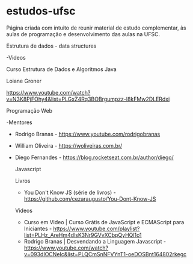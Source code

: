 # estudos-ufsc
Página criada com intuito de reunir material de estudo complementar, às aulas de programação e desenvolvimento das aulas na UFSC.

Estrutura de dados - data structures

-Videos

Curso Estrutura de Dados e Algoritmos Java

Loiane Groner

https://www.youtube.com/watch?v=N3K8PjFOhy4&list=PLGxZ4Rq3BOBrgumpzz-l8kFMw2DLERdxi

Programação Web

-Mentores
- Rodrigo Branas - https://www.youtube.com/rodrigobranas
- William Oliveira - https://woliveiras.com.br/
- Diego Fernandes - https://blog.rocketseat.com.br/author/diego/

  Javascript

   Livros
   - You Don't Know JS (série de livros) - https://github.com/cezaraugusto/You-Dont-Know-JS
    
   Videos
   - Curso em Video | Curso Grátis de JavaScript e ECMAScript para Iniciantes - https://www.youtube.com/playlist?list=PLHz_AreHm4dlsK3Nr9GVvXCbpQyHQl1o1
   - Rodrigo Branas | Desvendando a Linguagem Javascript - https://www.youtube.com/watch?v=093dIOCNeIc&list=PLQCmSnNFVYnT1-oeDOSBnt164802rkegc


